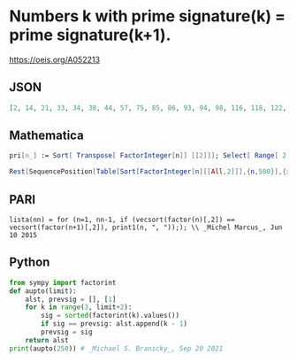 # Numbers k with prime signature\(k\) \= prime signature\(k\+1\)\.
https://oeis.org/A052213
## JSON
```JSON
[2, 14, 21, 33, 34, 38, 44, 57, 75, 85, 86, 93, 94, 98, 116, 118, 122, 133, 135, 141, 142, 145, 147, 158, 171, 177, 201, 202, 205, 213, 214, 217, 218, 230, 244, 253, 285, 296, 298, 301, 302, 326, 332, 334, 375, 381, 387, 393, 394, 429, 434, 445, 446, 453, 481]
```
## Mathematica
```Mathematica
pri[n_] := Sort[ Transpose[ FactorInteger[n]] [[2]]]; Select[ Range[ 2, 1000], pri[#] == pri[#+1] &]
```
```Mathematica
Rest[SequencePosition[Table[Sort[FactorInteger[n][[All,2]]],{n,500}],{x_,x_}][[All,1]]] (* Requires Mathematica version 10 or later *) (* _Harvey P. Dale_, Aug 28 2017 *)
```
## PARI
```PARI
lista(nn) = for (n=1, nn-1, if (vecsort(factor(n)[,2]) == vecsort(factor(n+1)[,2]), print1(n, ", "));); \\ _Michel Marcus_, Jun 10 2015
```
## Python
```Python
from sympy import factorint
def aupto(limit):
    alst, prevsig = [], [1]
    for k in range(3, limit+2):
        sig = sorted(factorint(k).values())
        if sig == prevsig: alst.append(k - 1)
        prevsig = sig
    return alst
print(aupto(250)) # _Michael S. Branicky_, Sep 20 2021
```

